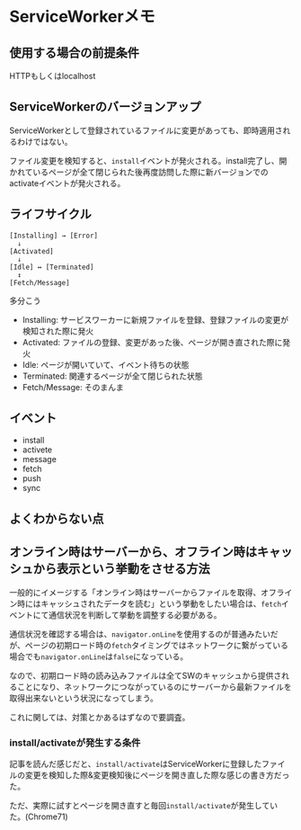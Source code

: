 # ServiceWorkerメモ

## 使用する場合の前提条件

HTTPもしくはlocalhost

## ServiceWorkerのバージョンアップ

ServiceWorkerとして登録されているファイルに変更があっても、即時適用されるわけではない。

ファイル変更を検知すると、`install`イベントが発火される。install完了し、開かれているページが全て閉じられた後再度訪問した際に新バージョンでのactivateイベントが発火される。


## ライフサイクル

```
[Installing] → [Error]
  ↓
[Activated]
  ↓
[Idle] ↔ [Terminated]
  ↕
[Fetch/Message]
```

多分こう

+ Installing: サービスワーカーに新規ファイルを登録、登録ファイルの変更が検知された際に発火
+ Activated: ファイルの登録、変更があった後、ページが開き直された際に発火
+ Idle: ページが開いていて、イベント待ちの状態
+ Terminated: 関連するページが全て閉じられた状態
+ Fetch/Message: そのまんま




## イベント

+ install
+ activete
+ message
+ fetch
+ push
+ sync



## よくわからない点

## オンライン時はサーバーから、オフライン時はキャッシュから表示という挙動をさせる方法

一般的にイメージする「オンライン時はサーバーからファイルを取得、オフライン時にはキャッシュされたデータを読む」という挙動をしたい場合は、`fetch`イベントにて通信状況を判断して挙動を調整する必要がある。

通信状況を確認する場合は、`navigator.onLine`を使用するのが普通みたいだが、ページの初期ロード時の`fetch`タイミングではネットワークに繋がっている場合でも`navigator.onLine`は`false`になっている。

なので、初期ロード時の読み込みファイルは全てSWのキャッシュから提供されることになり、ネットワークにつながっているのにサーバーから最新ファイルを取得出来ないという状況になってしまう。

これに関しては、対策とかあるはずなので要調査。

### install/activateが発生する条件

記事を読んだ感じだと、`install/activate`はServiceWorkerに登録したファイルの変更を検知した際&変更検知後にページを開き直した際な感じの書き方だった。

ただ、実際に試すとページを開き直すと毎回`install/activate`が発生していた。(Chrome71)
